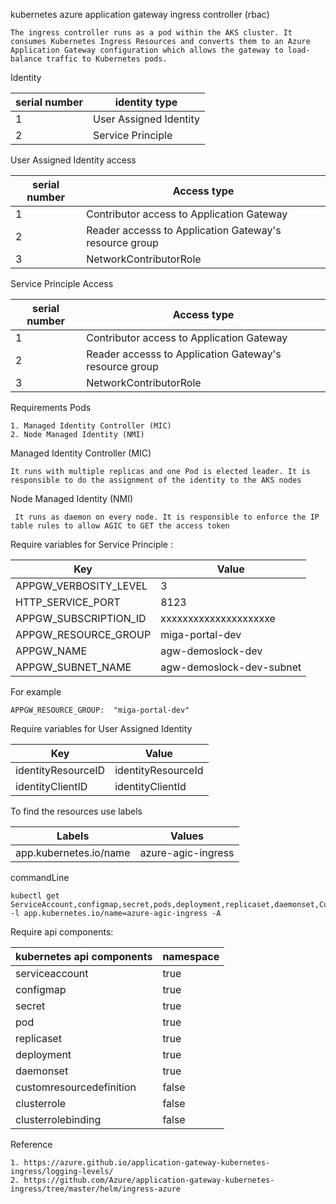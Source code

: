 kubernetes azure application gateway ingress controller (rbac)

    The ingress controller runs as a pod within the AKS cluster. It consumes Kubernetes Ingress Resources and converts them to an Azure Application Gateway configuration which allows the gateway to load-balance traffic to Kubernetes pods.

Identity

| serial number | identity type |
| --------------- | --------------- |
| 1 | User Assigned Identity |
| 2 | Service Principle |

User Assigned Identity access

| serial number | Access type |
| --------------- | --------------- |
| 1 | Contributor access to Application Gateway  |
| 2 | Reader accesss to Application Gateway's resource group |
| 3 | NetworkContributorRole  |

Service Principle Access

| serial number | Access type |
| --------------- | --------------- |
| 1 | Contributor access to Application Gateway |
| 2 | Reader accesss to Application Gateway's resource group |
| 3 | NetworkContributorRole  |


Requirements Pods

    1. Managed Identity Controller (MIC)
    2. Node Managed Identity (NMI)

Managed Identity Controller (MIC)

    It runs with multiple replicas and one Pod is elected leader. It is responsible to do the assignment of the identity to the AKS nodes

Node Managed Identity (NMI)

     It runs as daemon on every node. It is responsible to enforce the IP table rules to allow AGIC to GET the access token

Require variables for Service Principle :

| Key | Value |
| --------------- | --------------- |
| APPGW_VERBOSITY_LEVEL | 3 |
| HTTP_SERVICE_PORT | 8123 |
| APPGW_SUBSCRIPTION_ID | xxxxxxxxxxxxxxxxxxxxe  |
| APPGW_RESOURCE_GROUP | miga-portal-dev  |
| APPGW_NAME | agw-demoslock-dev  |
| APPGW_SUBNET_NAME | agw-demoslock-dev-subnet  |

For example

    APPGW_RESOURCE_GROUP:  "miga-portal-dev"

Require variables for User Assigned Identity

| Key | Value |
| --------------- | --------------- |
| identityResourceID | identityResourceId |
| identityClientID | identityClientId |

To find the resources use labels

| Labels | Values |
| --------------- | --------------- |
| app.kubernetes.io/name | azure-agic-ingress |

commandLine

    kubectl get ServiceAccount,configmap,secret,pods,deployment,replicaset,daemonset,CustomResourceDefinition,ClusterRole,ClusterRoleBinding -l app.kubernetes.io/name=azure-agic-ingress -A

Require api components:

| kubernetes api components | namespace |
| --------------- | --------------- |
| serviceaccount | true |
| configmap | true |
| secret | true |
| pod | true |
| replicaset | true |
| deployment | true |
| daemonset | true |
| customresourcedefinition | false |
| clusterrole | false |
| clusterrolebinding | false |



Reference
  
    1. https://azure.github.io/application-gateway-kubernetes-ingress/logging-levels/
    2. https://github.com/Azure/application-gateway-kubernetes-ingress/tree/master/helm/ingress-azure
